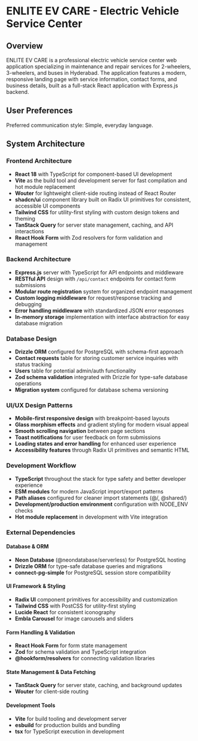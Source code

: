 # ENLITE EV CARE - Electric Vehicle Service Center

## Overview

ENLITE EV CARE is a professional electric vehicle service center web application specializing in maintenance and repair services for 2-wheelers, 3-wheelers, and buses in Hyderabad. The application features a modern, responsive landing page with service information, contact forms, and business details, built as a full-stack React application with Express.js backend.

## User Preferences

Preferred communication style: Simple, everyday language.

## System Architecture

### Frontend Architecture
- **React 18** with TypeScript for component-based UI development
- **Vite** as the build tool and development server for fast compilation and hot module replacement
- **Wouter** for lightweight client-side routing instead of React Router
- **shadcn/ui** component library built on Radix UI primitives for consistent, accessible UI components
- **Tailwind CSS** for utility-first styling with custom design tokens and theming
- **TanStack Query** for server state management, caching, and API interactions
- **React Hook Form** with Zod resolvers for form validation and management

### Backend Architecture
- **Express.js** server with TypeScript for API endpoints and middleware
- **RESTful API** design with `/api/contact` endpoints for contact form submissions
- **Modular route registration** system for organized endpoint management
- **Custom logging middleware** for request/response tracking and debugging
- **Error handling middleware** with standardized JSON error responses
- **In-memory storage** implementation with interface abstraction for easy database migration

### Database Design
- **Drizzle ORM** configured for PostgreSQL with schema-first approach
- **Contact requests** table for storing customer service inquiries with status tracking
- **Users** table for potential admin/auth functionality
- **Zod schema validation** integrated with Drizzle for type-safe database operations
- **Migration system** configured for database schema versioning

### UI/UX Design Patterns
- **Mobile-first responsive design** with breakpoint-based layouts
- **Glass morphism effects** and gradient styling for modern visual appeal
- **Smooth scrolling navigation** between page sections
- **Toast notifications** for user feedback on form submissions
- **Loading states and error handling** for enhanced user experience
- **Accessibility features** through Radix UI primitives and semantic HTML

### Development Workflow
- **TypeScript** throughout the stack for type safety and better developer experience
- **ESM modules** for modern JavaScript import/export patterns
- **Path aliases** configured for cleaner import statements (@/, @shared/)
- **Development/production environment** configuration with NODE_ENV checks
- **Hot module replacement** in development with Vite integration

### External Dependencies

#### Database & ORM
- **Neon Database** (@neondatabase/serverless) for PostgreSQL hosting
- **Drizzle ORM** for type-safe database queries and migrations
- **connect-pg-simple** for PostgreSQL session store compatibility

#### UI Framework & Styling
- **Radix UI** component primitives for accessibility and customization
- **Tailwind CSS** with PostCSS for utility-first styling
- **Lucide React** for consistent iconography
- **Embla Carousel** for image carousels and sliders

#### Form Handling & Validation
- **React Hook Form** for form state management
- **Zod** for schema validation and TypeScript integration
- **@hookform/resolvers** for connecting validation libraries

#### State Management & Data Fetching
- **TanStack Query** for server state, caching, and background updates
- **Wouter** for client-side routing

#### Development Tools
- **Vite** for build tooling and development server
- **esbuild** for production builds and bundling
- **tsx** for TypeScript execution in development